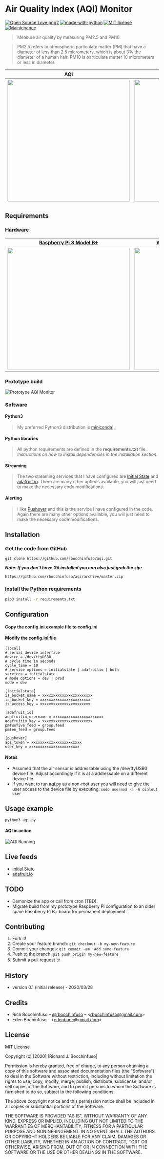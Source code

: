 # Air Quality Index (AQI) Monitor
[![Open Source Love png2](https://badges.frapsoft.com/os/v2/open-source.png?v=103)](https://github.com/ellerbrock/open-source-badges/)
[![made-with-python](https://img.shields.io/badge/Made%20with-Python-1f425f.svg)](https://www.python.org/)
[![MIT license](https://img.shields.io/badge/License-MIT-blue.svg)](https://lbesson.mit-license.org/)
[![Maintenance](https://img.shields.io/badge/Maintained%3F-yes-green.svg)](https://GitHub.com/Naereen/StrapDown.js/graphs/commit-activity)

> Measure air quality by measuring PM2.5 and PM10.

> PM2.5 refers to atmospheric particulate matter (PM) that have a diameter of less than 2.5 micrometers, which is about 3% the diameter of a human hair.  PM10 is particulate matter 10 micrometers or less in diameter.


<table>
<thead>
	<tr>
		<th>AQI</th>
		<th>PM : Human Hair Comparison</th>
	</tr>
</thead>
<tbody>
	<tr>
		<td><img src="https://miro.medium.com/max/2000/0*vzT6W-NevzPXAKls.png" width=400 align=center></td>
		<td><img src="https://www.epa.gov/sites/production/files/2016-09/pm2.5_scale_graphic-color_2.jpg" width=400 align=center></td>
	</tr>
</tbody>
</table>


## Requirements

### Hardware

<table>
<thead>
	<tr>
		<th><a href="https://www.amazon.com/CanaKit-Raspberry-Power-Supply-Listed/dp/B07BC6WH7V/ref=sr_1_3?crid=1UWQJWRZPS97T&dchild=1&keywords=raspberry+pi+3+b%2B&qid=1585869622&sprefix=rasp%2Caps%2C153&sr=8-3" target="_blank">Raspberry Pi 3 Model B+</a></th>
		<th><a href="https://www.amazon.com/gp/product/B07M9TP393/ref=ppx_yo_dt_b_asin_title_o07_s00?ie=UTF8&psc=1" target="_blank">WINGONEER PM Sensor SDS011</a></th>
	</tr>
</thead>
<tbody>
	<tr>
		<td><img src="https://cdn.sparkfun.com//assets/parts/1/2/8/2/8/14643-Raspberry_Pi_3_B_-05.jpg" width=400 align=center></td>
		<td><img src="https://images-na.ssl-images-amazon.com/images/I/61j%2BtLFRTQL._AC_SL1000_.jpg" width=400 align=center></td>
	</tr>
</tbody>
</table>

### Prototype build
![Prototype AQI Monitor](https://i.imgur.com/Hh3Xk6f.jpg)


### Software
#### Python3
> My preferred Python3 distribution is <a href="https://docs.conda.io/en/latest/miniconda.html" target="_blank">miniconda</a>)_

#### Python libraries
> All python requirements are defined in the **requirements.txt** file.  
*Instructions on how to install dependencies in the installation section.*

#### Streaming
> The two streaming services that I have configured are <a href="https://www.initialstate.com/" target="_blank">Initial State</a> and <a href="https://io.adafruit.com/" target="_blank">adafruit.io</a>.  There are many other options available, you will just need to make the necessary code modifications.

#### Alerting
> I like <a href="https://pushover.net/" target="_blank">Pushover</a> and this is the service I have configured in the code.  Again there are many other options available, you will just need to make the necessary code modifications.

## Installation
### Get the code from GitHub
```
git clone https://github.com/rbocchinfuso/aqi.git
```  
***Note: If you don't have Git installed you can also just grab the zip:***
```
https://github.com/rbocchinfuso/aqi/archive/master.zip
```
### Install the Python requirements
```sh
pip3 install -r requirements.txt
```

## Configuration
#### Copy the config.ini.example file to config.ini
#### Modify the config.ini file
```
[local]
# serial device interface
device = /dev/ttyUSB0
# cycle time in seconds
cycle_time = 10
# service options = initialstate | adafruitio | both
services = initialstate
# mode options = dev | prod
mode = dev

[initialstate]
is_bucket_name = xxxxxxxxxxxxxxxxxxxxxxx
is_bucket_key = xxxxxxxxxxxxxxxxxxxxxxx
is_access_key = xxxxxxxxxxxxxxxxxxxxxxx

[adafruit_io]
adafruitio_username = xxxxxxxxxxxxxxxxxxxxxxx
adafruitio_key = xxxxxxxxxxxxxxxxxxxxxxx
pmtwofive_feed = group.feed
pmten_feed = group.feed

[pushover]
api_token = xxxxxxxxxxxxxxxxxxxxxxx
user_key = xxxxxxxxxxxxxxxxxxxxxxx
```

#### Notes
- Assumed that the air sensor is addressable using the /dev/ttyUSB0 device file.  Adjust accordingly if it is at a addressable on a different device file.
- If you want to run aqi.py as a non-root user you will need to give the user access to the device file by executing: `sudo usermod -a -G dialout user`

## Usage example

```
python3 aqi.py
```
#### AQI in action
![AQI Running](https://imgur.com/9PpWukl.gif)


## Live feeds
- <a href="https://go.init.st/79kh78w" target="_blank">Initial State</a>
- <a href="https://io.adafruit.com/rbocchinfuso/dashboards/air-quality" target="_blank">adafruit.io</a>

## TODO
- Demonize the app or call from cron (TBD).
- Migrate build from my prototype Raspberry Pi configuration to an older spare Raspberry Pi B+ board for permanent deployment.

## Contributing

1. Fork it!
2. Create your feature branch: `git checkout -b my-new-feature`
3. Commit your changes: `git commit -am 'Add some feature'`
4. Push to the branch: `git push origin my-new-feature`
5. Submit a pull request ツ

## History
-  version 0.1 (initial release) - 2020/03/28


## Credits
- Rich Bocchinfuso – [@rbocchinfuso](https://twitter.com/rbochcinfuso) – <<rbocchinfuso@gmail.com>>
- Eden Bochinfuso - <<edenbocc@gmail.com>>

## License
MIT License

Copyright (c) [2020] [Richard J. Bocchinfuso]

Permission is hereby granted, free of charge, to any person obtaining a copy
of this software and associated documentation files (the "Software"), to deal
in the Software without restriction, including without limitation the rights
to use, copy, modify, merge, publish, distribute, sublicense, and/or sell
copies of the Software, and to permit persons to whom the Software is
furnished to do so, subject to the following conditions:

The above copyright notice and this permission notice shall be included in all
copies or substantial portions of the Software.

THE SOFTWARE IS PROVIDED "AS IS", WITHOUT WARRANTY OF ANY KIND, EXPRESS OR
IMPLIED, INCLUDING BUT NOT LIMITED TO THE WARRANTIES OF MERCHANTABILITY,
FITNESS FOR A PARTICULAR PURPOSE AND NONINFRINGEMENT. IN NO EVENT SHALL THE
AUTHORS OR COPYRIGHT HOLDERS BE LIABLE FOR ANY CLAIM, DAMAGES OR OTHER
LIABILITY, WHETHER IN AN ACTION OF CONTRACT, TORT OR OTHERWISE, ARISING FROM,
OUT OF OR IN CONNECTION WITH THE SOFTWARE OR THE USE OR OTHER DEALINGS IN THE
SOFTWARE.
